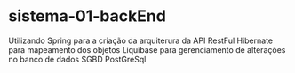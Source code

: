 # sistema-01-backEnd
Utilizando Spring para a criação da arquiterura da API RestFul
Hibernate para mapeamento dos objetos 
Liquibase para gerenciamento de alterações no banco de dados
SGBD PostGreSql
